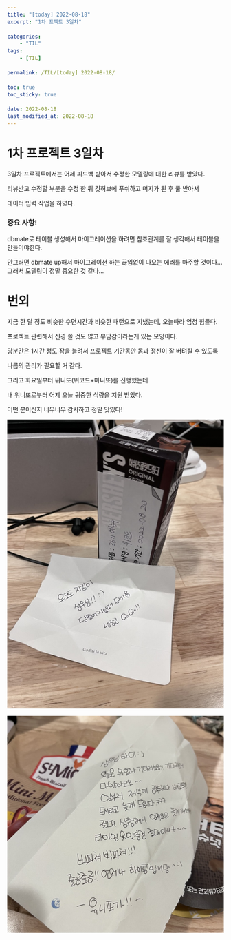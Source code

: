 ```yaml
---
title: "[today] 2022-08-18"
excerpt: "1차 프젝트 3일차"

categories:
    - "TIL"
tags:
    - [TIL]

permalink: /TIL/[today] 2022-08-18/

toc: true
toc_sticky: true

date: 2022-08-18
last_modified_at: 2022-08-18
---
```


# 1차 프로젝트 3일차

3일차 프로젝트에서는 어제 피드백 받아서 수정한 모델링에 대한 리뷰를 받았다.

리뷰받고 수정할 부분을 수정 한 뒤 깃허브에 푸쉬하고 머지가 된 후 풀 받아서

데이터 입력 작업을 하였다.

### 중요 사항!

dbmate로 테이블 생성해서 마이그레이션을 하려면 참조관계를 잘 생각해서 테이블을 만들어야한다.

안그러면 dbmate up해서 마이그레이션 하는 끊임없이 나오는 에러를 마주할 것이다... 그래서 모델링이 정말 중요한 것 같다...

# 번외

지금 한 달 정도 비슷한 수면시간과 비슷한 패턴으로 지냈는데, 오늘따라 엄청 힘들다.

프로젝트 관련해서 신경 쓸 것도 많고 부담감이라는게 있는 모양이다.

당분간은 1시간 정도 잠을 늘려서 프로젝트 기간동안 몸과 정신이 잘 버텨질 수 있도록

나름의 관리가 필요할 거 같다.

그리고 화요일부터 위니또(위코드+마니또)를 진행했는데

내 위니또로부터 어제 오늘 귀중한 식량을 지원 받았다.

어떤 분이신지 너무너무 감사하고 정말 맛있다!

![](../../assets/images/posts_img/today/2022-08-18-today1.jpeg)

![](../../assets/images/posts_img/today/2022-08-18-today2.jpeg)

